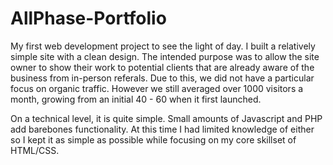 # AllPhase-Portfolio
My first web development project to see the light of day. I built a relatively simple site with a clean design.
The intended purpose was to allow the site owner to show their work to potential clients that are already aware of the business from in-person referals. Due to this, we did not have a particular focus on organic traffic. However we still averaged over 1000 visitors a month, growing from an initial 40 - 60 when it first launched.

On a technical level, it is quite simple. 
Small amounts of Javascript and PHP add barebones functionality. 
At this time I had limited knowledge of either so I kept it as simple as possible while focusing on my core skillset of HTML/CSS.
